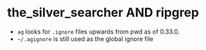 # the_silver_searcher AND ripgrep

- `ag` looks for `.ignore` files upwards from pwd as of 0.33.0.
- `~/.agignore` is still used as the global ignore file

